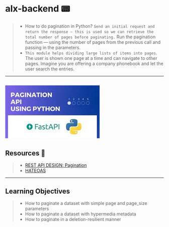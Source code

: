 # alx-backend 📟
> *  How to do pagination in Python?
`Send an initial request and return the response — this is used so we can retrieve the total number of pages before paginating.` Run the pagination function — using the number of pages from the previous call and passing in the parameters.
> * `This module helps dividing large lists of items into pages`. The user is shown one page at a time and can navigate to other pages. Imagine you are offering a company phonebook and let the user search the entries.
---
[![pagination](pagination.jpeg)](https://youtu.be/48jwmLuahlU)
---
## Resources 🔽
> * [REST API DESIGN: Pagination](https://intranet.alxswe.com/rltoken/7Kdzi9CH1LdSfNQ4RaJUQw)
> * [HATEOAS](https://intranet.alxswe.com/rltoken/7Kdzi9CH1LdSfNQ4RaJUQw)
---
## Learning Objectives
> * How to paginate a dataset with simple page and page_size parameters
> * How to paginate a dataset with hypermedia metadata
> * How to paginate in a deletion-resilient manner
